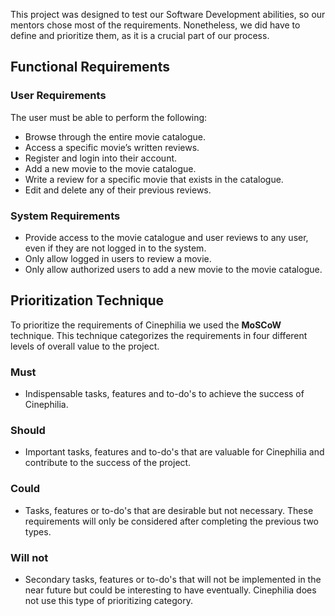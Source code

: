 This project was designed to test our Software Development abilities, so our mentors chose most of the requirements. Nonetheless, we did have to define and prioritize them, as it is a crucial part of our process.

## Functional Requirements
### User Requirements
The user must be able to perform the following:
* Browse through the entire movie catalogue.
* Access a specific movie’s written reviews.
* Register and login into their account.
* Add a new movie to the movie catalogue.
* Write a review for a specific movie that exists in the catalogue.
* Edit and delete any of their previous reviews.

### System Requirements
* Provide access to the movie catalogue and user reviews to any user, even if they are not logged in to the system.
* Only allow logged in users to review a movie.
* Only allow authorized users to add a new movie to the movie catalogue.

## Prioritization Technique
To prioritize the requirements of Cinephilia we used the **MoSCoW** technique. This technique categorizes the requirements in four different levels of overall value to the project.

### Must
* Indispensable tasks, features and to-do's to achieve the success of Cinephilia.
### Should
* Important tasks, features and to-do's that are valuable for Cinephilia and contribute to the success of the project.
### Could
* Tasks, features or to-do's that are desirable but not necessary. These requirements will only be considered after completing the previous two types.
### Will not
* Secondary tasks, features or to-do's that will not be implemented in the near future but could be interesting to have eventually. Cinephilia does not use this type of prioritizing category.
